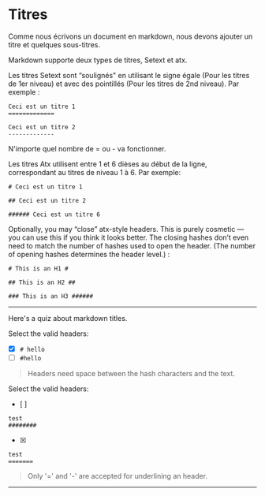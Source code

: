 # Titres

Comme nous écrivons un document en markdown, nous devons ajouter un titre et quelques sous-titres.

Markdown supporte deux types de titres, Setext et atx.

Les titres Setext sont “soulignés" en utilisant le signe égale (Pour les titres de 1er niveau) et avec des pointillés (Pour les titres de 2nd niveau). Par exemple :

```
Ceci est un titre 1
=============

Ceci est un titre 2
-------------
```

N'importe quel nombre de = ou - va fonctionner.

Les titres Atx utilisent entre 1 et 6 dièses au début de la ligne, correspondant au titres de niveau 1 à 6. Par exemple:

```
# Ceci est un titre 1

## Ceci est un titre 2

###### Ceci est un titre 6
```


Optionally, you may “close” atx-style headers. This is purely cosmetic — you can use this if you think it looks better. The closing hashes don’t even need to match the number of hashes used to open the header. (The number of opening hashes determines the header level.) :

```
# This is an H1 #

## This is an H2 ##

### This is an H3 ######
```


---

Here's a quiz about markdown titles.

Select the valid headers:
- [x] `# hello`
- [ ] `#hello`

> Headers need space between the hash characters and the text.

Select the valid headers:
- [ ]  
```
test
########
```
- [x]   
```
test
=======
```

> Only '=' and '-' are accepted for underlining an header.

---
